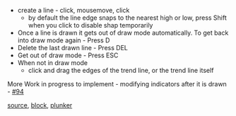 - create a line - click, mousemove, click
	- by default the line edge snaps to the nearest high or low, press Shift when you click to disable shap temporarily
- Once a line is drawn it gets out of draw mode automatically. To get back into draw mode again - Press D
- Delete the last drawn line - Press DEL
- Get out of draw mode - Press ESC
- When not in draw mode
	- click and drag the edges of the trend line, or the trend line itself

More Work in progress to implement - modifying indicators after it is drawn - [#94](https://github.com/rrag/react-stockcharts/issues/94)


[source](https://github.com/rrag/react-stockcharts/blob/master/docs/lib/charts/CandleStickChartWithInteractiveIndicator.jsx), [block](http://bl.ocks.org/rrag/63f666ef1159691d76cc), [plunker](http://plnkr.co/edit/gist:63f666ef1159691d76cc?p=preview)